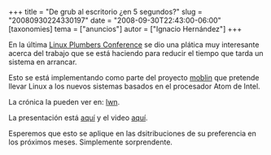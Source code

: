 +++
title = "De grub al escritorio ¿en 5 segundos?"
slug = "20080930224330197"
date = "2008-09-30T22:43:00-06:00"
[taxonomies]
tema = ["anuncios"]
autor = ["Ignacio Hernández"]
+++

En la última [Linux Plumbers Conference](http://linuxplumbersconf.org)
se dio una plática muy interesante acerca del trabajo que se está
haciendo para reducir el tiempo que tarda un sistema en arrancar.

Esto se está implementando como parte del proyecto
[moblin](http://moblin.org) que pretende llevar Linux a los nuevos
sistemas basados en el procesador Atom de Intel.

La crónica la pueden ver en:
[lwn](http://lwn.net/SubscriberLink/299483/fa0208e48cf3eeac/).

La presentación está
[aquí](http://moblin.org/sites/all/files/u123/plumbers_fastboot.pdf) y
el video [aquí](http://www.youtube.com/watch?v=s7NxCM8ryF8).

Esperemos que esto se aplique en las dsitribuciones de su preferencia en
los próximos meses. Simplemente sorprendente.
